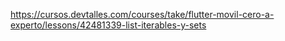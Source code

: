 https://cursos.devtalles.com/courses/take/flutter-movil-cero-a-experto/lessons/42481339-list-iterables-y-sets
